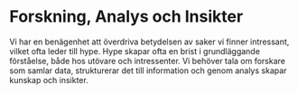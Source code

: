 # Forskning, Analys och Insikter

Vi har en benägenhet att överdriva betydelsen av saker vi finner intressant,
vilket ofta leder till hype. Hype skapar ofta en brist i grundläggande
förståelse, både hos utövare och intressenter. Vi behöver tala om forskare som
samlar data, strukturerar det till information och genom analys skapar kunskap
och insikter.
